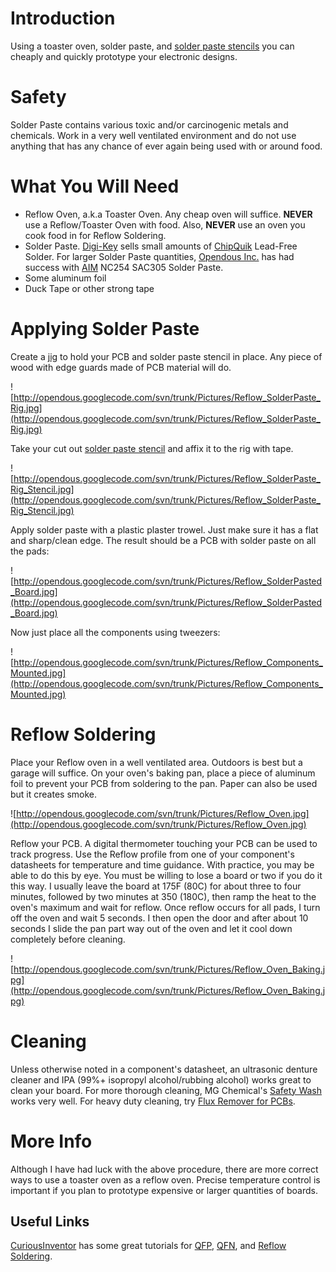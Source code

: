 # Introduction #

Using a toaster oven, solder paste, and [solder paste stencils](http://code.google.com/p/opendous/wiki/SolderPasteStencils) you can cheaply and quickly prototype your electronic designs.

# Safety #

Solder Paste contains various toxic and/or carcinogenic metals and chemicals.  Work in a very well ventilated environment and do not use anything that has any chance of ever again being used with or around food.


# What You Will Need #

  * Reflow Oven, a.k.a Toaster Oven.  Any cheap oven will suffice.  **NEVER** use a Reflow/Toaster Oven with food.  Also, **NEVER** use an oven you cook food in for Reflow Soldering.
  * Solder Paste.  [Digi-Key](http://search.digikey.com/scripts/DkSearch/dksus.dll?Detail&name=SMD291SNL-ND) sells small amounts of [ChipQuik](http://www.chipquik.com) Lead-Free Solder.  For larger Solder Paste quantities, [Opendous Inc.](http://www.opendous.org) has had success with [AIM](http://www.aimsolder.com) NC254 SAC305 Solder Paste.
  * Some aluminum foil
  * Duck Tape or other strong tape

# Applying Solder Paste #

Create a [jig](http://en.wikipedia.org/wiki/Jig_(tool)) to hold your PCB and solder paste stencil in place.  Any piece of wood with edge guards made of PCB material will do.

![http://opendous.googlecode.com/svn/trunk/Pictures/Reflow_SolderPaste_Rig.jpg](http://opendous.googlecode.com/svn/trunk/Pictures/Reflow_SolderPaste_Rig.jpg)

Take your cut out [solder paste stencil](http://code.google.com/p/opendous/wiki/SolderPasteStencils) and affix it to the rig with tape.

![http://opendous.googlecode.com/svn/trunk/Pictures/Reflow_SolderPaste_Rig_Stencil.jpg](http://opendous.googlecode.com/svn/trunk/Pictures/Reflow_SolderPaste_Rig_Stencil.jpg)

Apply solder paste with a plastic plaster trowel.  Just make sure it has a flat and sharp/clean edge.  The result should be a PCB with solder paste on all the pads:

![http://opendous.googlecode.com/svn/trunk/Pictures/Reflow_SolderPasted_Board.jpg](http://opendous.googlecode.com/svn/trunk/Pictures/Reflow_SolderPasted_Board.jpg)

Now just place all the components using tweezers:

![http://opendous.googlecode.com/svn/trunk/Pictures/Reflow_Components_Mounted.jpg](http://opendous.googlecode.com/svn/trunk/Pictures/Reflow_Components_Mounted.jpg)

# Reflow Soldering #

Place your Reflow oven in a well ventilated area.  Outdoors is best but a garage will suffice.  On your oven's baking pan, place a piece of aluminum foil to prevent your PCB from soldering to the pan.  Paper can also be used but it creates smoke.

![http://opendous.googlecode.com/svn/trunk/Pictures/Reflow_Oven.jpg](http://opendous.googlecode.com/svn/trunk/Pictures/Reflow_Oven.jpg)

Reflow your PCB.  A digital thermometer touching your PCB can be used to track progress.  Use the Reflow profile from one of your component's datasheets for temperature and time guidance.  With practice, you may be able to do this by eye.  You must be willing to lose a board or two if you do it this way.  I usually leave the board at 175F (80C) for about three to four minutes, followed by two minutes at 350 (180C), then ramp the heat to the oven's maximum and wait for reflow.  Once reflow occurs for all pads, I turn off the oven and wait 5 seconds.  I then open the door and after about 10 seconds I slide the pan part way out of the oven and let it cool down completely before cleaning.

![http://opendous.googlecode.com/svn/trunk/Pictures/Reflow_Oven_Baking.jpg](http://opendous.googlecode.com/svn/trunk/Pictures/Reflow_Oven_Baking.jpg)

# Cleaning #

Unless otherwise noted in a component's datasheet, an ultrasonic denture cleaner and IPA (99%+ isopropyl alcohol/rubbing alcohol) works great to clean your board.  For more thorough cleaning, MG Chemical's [Safety Wash](http://www.mgchemicals.com/products/4050.html) works very well.  For heavy duty cleaning, try [Flux Remover for PCBs](http://www.mgchemicals.com/products/4140.html).

# More Info #

Although I have had luck with the above procedure, there are more correct ways to use a toaster oven as a reflow oven.  Precise temperature control is important if you plan to prototype expensive or larger quantities of boards.

## Useful Links ##

[CuriousInventor](http://curiousinventor.com) has some great tutorials for [QFP](http://curiousinventor.com/guides/Surface_Mount_Soldering/QFP),  [QFN](http://curiousinventor.com/guides/Surface_Mount_Soldering/QFN), and [Reflow Soldering](http://curiousinventor.com/guides/Surface_Mount_Soldering/Solder_Paste_and_Toaster_Oven).
